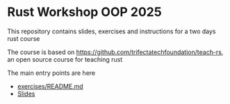 
# Rust Workshop OOP 2025

This repository contains slides, exercises and instructions for a two days rust course

The course is based on https://github.com/trifectatechfoundation/teach-rs, an open source course for teaching rust

The main entry points are here

* [exercises/README.md](exercises/README.md)
* [Slides](slides/)